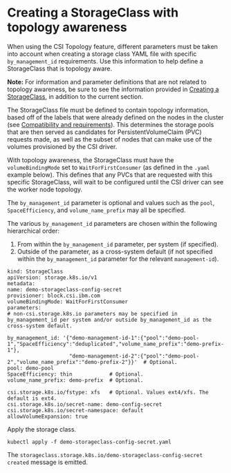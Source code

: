 # Creating a StorageClass with topology awareness

When using the CSI Topology feature, different parameters must be taken into account when creating a storage class YAML file with specific `by_management_id` requirements. Use this information to help define a StorageClass that is topology aware.

**Note:** For information and parameter definitions that are not related to topology awareness, be sure to see the information provided in [Creating a StorageClass](csi_ug_config_create_storageclasses.md), in addition to the current section.


The StorageClass file must be defined to contain topology information, based off of the labels that were already defined on the nodes in the cluster (see [Compatibility and requirements](../installation/csi_ug_requirements.md)). This determines the storage pools that are then served as candidates for PersistentVolumeClaim (PVC) requests made, as well as the subset of nodes that can make use of the volumes provisioned by the CSI driver.

With topology awareness, the StorageClass must have the `volumeBindingMode` set to `WaitForFirstConsumer` (as defined in the `.yaml` example below). This defines that any PVCs that are requested with this specific StorageClass, will wait to be configured until the CSI driver can see the worker node topology.

The `by_management_id` parameter is optional and values such as the `pool`, `SpaceEfficiency`, and `volume_name_prefix` may all be specified.

The various `by_management_id` parameters are chosen within the following hierarchical order:
1. From within the `by_management_id` parameter, per system (if specified).
2. Outside of the parameter, as a cross-system default (if not specified within the `by_management_id` parameter for the relevant `management-id`).

  
  ```
kind: StorageClass
apiVersion: storage.k8s.io/v1
metadata:
  name: demo-storageclass-config-secret
provisioner: block.csi.ibm.com
volumeBindingMode: WaitForFirstConsumer
parameters:
  # non-csi.storage.k8s.io parameters may be specified in by_management_id per system and/or outside by_management_id as the cross-system default.

  by_management_id: '{"demo-management-id-1":{"pool":"demo-pool-1","SpaceEfficiency":"deduplicated","volume_name_prefix":"demo-prefix-1"},
                      "demo-management-id-2":{"pool":"demo-pool-2","volume_name_prefix":"demo-prefix-2"}}'  # Optional.
  pool: demo-pool
  SpaceEfficiency: thin            # Optional.
  volume_name_prefix: demo-prefix  # Optional.

  csi.storage.k8s.io/fstype: xfs   # Optional. Values ext4/xfs. The default is ext4.
  csi.storage.k8s.io/secret-name: demo-config-secret
  csi.storage.k8s.io/secret-namespace: default
allowVolumeExpansion: true
  ```
Apply the storage class.

  ```
  kubectl apply -f demo-storageclass-config-secret.yaml
  ```
The `storageclass.storage.k8s.io/demo-storageclass-config-secret created` message is emitted.



